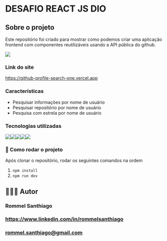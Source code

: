 # DESAFIO REACT JS DIO

## Sobre o projeto

Este repositório foi criado para mostrar como podemos criar uma aplicação frontend com componentes reutilizáveis usando a API pública do github.

<img src='https://user-images.githubusercontent.com/61671015/182497597-5b425b77-abe7-4931-bff9-f3ca8d2ee9c1.jpg' />

### Link do site
https://github-profile-search-one.vercel.app

### Características

- Pesquisar informações por nome de usuário
- Pesquisar repositório por nome de usuário
- Pesquisa com estrela por nome de usuário

### Tecnologias utilizadas

<img src='https://img.shields.io/badge/Vite-B73BFE?style=for-the-badge&logo=vite&logoColor=FFD62E' /><img src='https://img.shields.io/badge/React-Tabs-20232A?style=for-the-badge&logo=react-tabs&logoColor=61DAFB' /><img src='https://img.shields.io/badge/React-20232A?style=for-the-badge&logo=react&logoColor=61DAFB' /><img src='https://img.shields.io/badge/Axios-FFF?style=for-the-badge&logo=axios&logoColor=000' /><img src='https://img.shields.io/badge/styled--components-DB7093?style=for-the-badge&logo=styled-components&logoColor=white' />

### 🚀 Como rodar o projeto
Após clonar o repositório, rodar os seguintes comandos na ordem

1. `npm install`
3. `npm run dev`

## 🧑🏾‍💻 Autor
### Rommel Santhiago

### https://www.linkedin.com/in/rommelsanthiago

### rommel.santhiago@gmail.com
